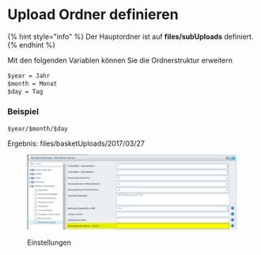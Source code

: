 # Upload Ordner definieren

{% hint style="info" %}
Der Hauptordner ist auf **files/subUploads** definiert.
{% endhint %}

Mit den folgenden Variablen können Sie die Ordnerstruktur erweitern

```
$year = Jahr
$month = Monat
$day = Tag
```

### **Beispiel**

```
$year/$month/$day
```

Ergebnis: files/basketUploads/2017/03/27

<figure><img src="../../../.gitbook/assets/OVqWU3xDbWGtTWcRHF0K3UE_DAiHbBErZg.png" alt=""><figcaption><p>Einstellungen</p></figcaption></figure>
